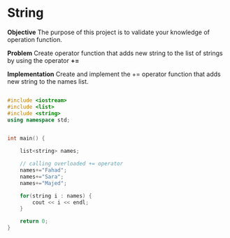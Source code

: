# String

**Objective**
The purpose of this project is to validate your knowledge of operation function.



**Problem**
Create operator function that adds new string to the list of strings by using the operator **+=**

**Implementation**
Create and implement the += operator function that adds new string to the names list.

```cpp

#include <iostream>
#include <list>
#include <string>
using namespace std;


int main() {

    list<string> names;

    // calling overloaded += operator
    names+="Fahad";
    names+="Sara";
    names+="Majed";

    for(string i : names) {
        cout << i << endl;
    }

    return 0;
}

```

